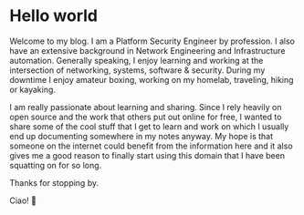 # Hello world

Welcome to my blog. I am a Platform Security Engineer by profession. I also have an extensive background in Network Engineering and Infrastructure automation. Generally speaking, I enjoy learning and working at the intersection of networking, systems, software & security. During my downtime I enjoy amateur boxing, working on my homelab, traveling, hiking or kayaking.

I am really passionate about learning and sharing. Since I rely heavily on open source and the work that others put out online for free, I wanted to share some of the cool stuff that I get to learn and work on which I usually end up documenting somewhere in my notes anyway. My hope is that someone on the internet could benefit from the information here and it also gives me a good reason to finally start using this domain that I have been squatting on for so long.

Thanks for stopping by.

Ciao! 👋
